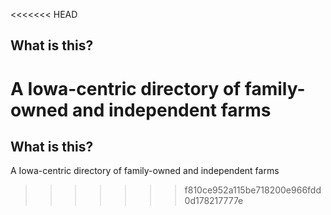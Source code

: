 <<<<<<< HEAD
## What is this?

A Iowa-centric directory of family-owned and independent farms
=======
## What is this? 
A Iowa-centric directory of family-owned and independent farms 
>>>>>>> f810ce952a115be718200e966fdd0d178217777e
